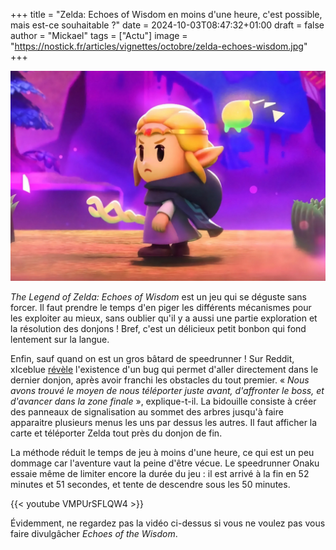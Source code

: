 +++
title = "Zelda: Echoes of Wisdom en moins d'une heure, c'est possible, mais est-ce souhaitable ?"
date = 2024-10-03T08:47:32+01:00
draft = false
author = "Mickael"
tags = ["Actu"]
image = "https://nostick.fr/articles/vignettes/octobre/zelda-echoes-wisdom.jpg"
+++

![The Legend of Zelda: Echoes of Wisdom](zelda-echoes-wisdom.jpg "")

*The Legend of Zelda: Echoes of Wisdom* est un jeu qui se déguste sans forcer. Il faut prendre le temps d'en piger les différents mécanismes pour les exploiter au mieux, sans oublier qu'il y a aussi une partie exploration et la résolution des donjons ! Bref, c'est un délicieux petit bonbon qui fond lentement sur la langue.

Enfin, sauf quand on est un gros bâtard de speedrunner ! Sur Reddit, xIceblue [révèle](https://www.reddit.com/r/speedrun/comments/1ft6tfr/echoes_of_wisdom_game_breaking_glitch_discovered/) l'existence d'un bug qui permet d'aller directement dans le dernier donjon, après avoir franchi les obstacles du tout premier. « *Nous avons trouvé le moyen de nous téléporter juste avant, d'affronter le boss, et d'avancer dans la zone finale* », explique-t-il. La bidouille consiste à créer des panneaux de signalisation au sommet des arbres jusqu'à faire apparaitre plusieurs menus les uns par dessus les autres. Il faut afficher la carte et téléporter Zelda tout près du donjon de fin.

La méthode réduit le temps de jeu à moins d'une heure, ce qui est un peu dommage car l'aventure vaut la peine d'être vécue. Le speedrunner Onaku essaie même de limiter encore la durée du jeu : il est arrivé à la fin en 52 minutes et 51 secondes, et tente de descendre sous les 50 minutes.

{{< youtube VMPUrSFLQW4 >}} 

Évidemment, ne regardez pas la vidéo ci-dessus si vous ne voulez pas vous faire divulgâcher *Echoes of the Wisdom*.